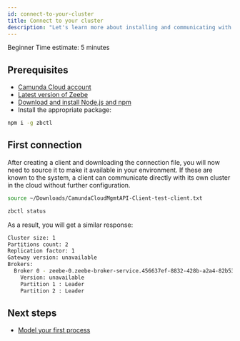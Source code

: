 ```yaml
---
id: connect-to-your-cluster
title: Connect to your cluster
description: "Let's learn more about installing and communicating with clusters."
---
```

<span class="badge badge--primary">Beginner</span>
<span class="badge badge--primary">Time estimate: 5 minutes</span>

## Prerequisites

- [Camunda Cloud account](create-camunda-cloud-account.md)
- [Latest version of Zeebe](https://github.com/camunda-cloud/zeebe/releases)
- [Download and install Node.js and npm](https://docs.npmjs.com/downloading-and-installing-node-js-and-npm)
- Install the appropriate package:

```bash
npm i -g zbctl
```

## First connection

After creating a client and downloading the connection file, you will now need to source it to make it available in your environment. If these are known to the system, a client can communicate directly with its own cluster in the cloud without further configuration.

```bash
source ~/Downloads/CamundaCloudMgmtAPI-Client-test-client.txt
```

```bash
zbctl status
```

As a result, you will get a similar response:

```bash
Cluster size: 1
Partitions count: 2
Replication factor: 1
Gateway version: unavailable
Brokers:
  Broker 0 - zeebe-0.zeebe-broker-service.456637ef-8832-428b-a2a4-82b531b25635-zeebe.svc.cluster.local:26501
    Version: unavailable
    Partition 1 : Leader
    Partition 2 : Leader
```

## Next steps

- [Model your first process](model-your-first-process.md)
